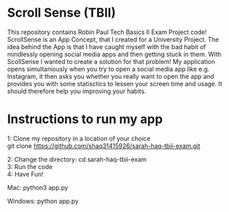 # Scroll Sense (TBII)

This repository contains Robin Paul Tech Basics II Exam Project code!
ScrollSense is an App Concept, that I created for a University Project.
The idea behind the App is that I have caught myself with the bad habit 
of mindlessly opening social media apps and then getting stuck in them.
With ScollSense I wanted to create a solution for that problem!
My application opens simultaniously when you try to open a social media
app like e.g. Instagram, it then asks you whether you really want to open
the app and provides you with some statisctics to lessen your screen time
and usage. 
It should therefore help you improving your habits.

# Instructions to run my app

1: Clone my repository in a location of your choice
<br/>
git clone https://github.com/shaq31415926/sarah-haq-tbii-exam.git
<br/>

2: Change the directory:
cd sarah-haq-tbii-exam
<br/>
3: Run the code
<br/>
4: Have Fun!

Mac:
python3 app.py
<br/>

Windows:
python app.py
